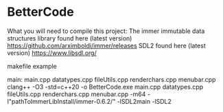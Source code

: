 # BetterCode

What you will need to compile this project:
The immer immutable data structures library found here (latest version) https://github.com/arximboldi/immer/releases
SDL2 found here (latest version) https://www.libsdl.org/

makefile example

main: main.cpp datatypes.cpp fileUtils.cpp renderchars.cpp menubar.cpp
	clang++ -O3 -std=c++20 -o BetterCode.exe main.cpp datatypes.cpp fileUtils.cpp renderchars.cpp menubar.cpp -m64 -I"pathToImmerLibInstall/immer-0.6.2/" -lSDL2main -lSDL2
